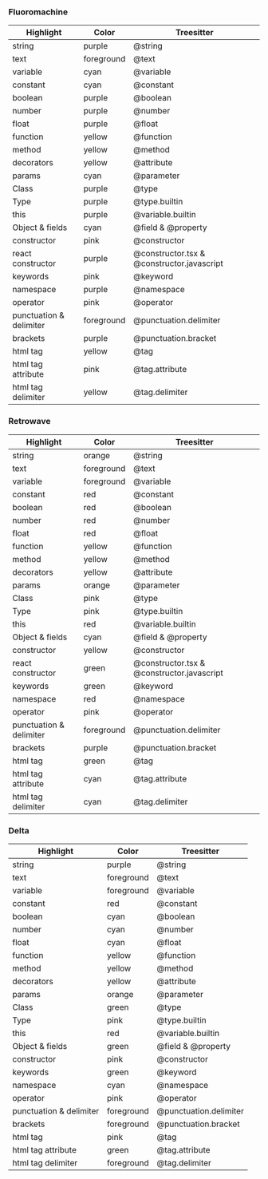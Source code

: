 ### Fluoromachine

| Highlight               | Color      | Treesitter                                 |
| ----------------------- | ---------- | ------------------------------------------ |
| string                  | purple     | @string                                    |
| text                    | foreground | @text                                      |
| variable                | cyan       | @variable                                  |
| constant                | cyan       | @constant                                  |
| boolean                 | purple     | @boolean                                   |
| number                  | purple     | @number                                    |
| float                   | purple     | @float                                     |
| function                | yellow     | @function                                  |
| method                  | yellow     | @method                                    |
| decorators              | yellow     | @attribute                                 |
| params                  | cyan       | @parameter                                 |
| Class                   | purple     | @type                                      |
| Type                    | purple     | @type.builtin                              |
| this                    | purple     | @variable.builtin                          |
| Object & fields         | cyan       | @field & @property                         |
| constructor             | pink       | @constructor                               |
| react constructor       | purple     | @constructor.tsx & @constructor.javascript |
| keywords                | pink       | @keyword                                   |
| namespace               | purple     | @namespace                                 |
| operator                | pink       | @operator                                  |
| punctuation & delimiter | foreground | @punctuation.delimiter                     |
| brackets                | purple     | @punctuation.bracket                       |
| html tag                | yellow     | @tag                                       |
| html tag attribute      | pink       | @tag.attribute                             |
| html tag delimiter      | yellow     | @tag.delimiter                             |

### Retrowave

| Highlight               | Color      | Treesitter                                 |
| ----------------------- | ---------- | ------------------------------------------ |
| string                  | orange     | @string                                    |
| text                    | foreground | @text                                      |
| variable                | foreground | @variable                                  |
| constant                | red        | @constant                                  |
| boolean                 | red        | @boolean                                   |
| number                  | red        | @number                                    |
| float                   | red        | @float                                     |
| function                | yellow     | @function                                  |
| method                  | yellow     | @method                                    |
| decorators              | yellow     | @attribute                                 |
| params                  | orange     | @parameter                                 |
| Class                   | pink       | @type                                      |
| Type                    | pink       | @type.builtin                              |
| this                    | red        | @variable.builtin                          |
| Object & fields         | cyan       | @field & @property                         |
| constructor             | yellow     | @constructor                               |
| react constructor       | green      | @constructor.tsx & @constructor.javascript |
| keywords                | green      | @keyword                                   |
| namespace               | red        | @namespace                                 |
| operator                | pink       | @operator                                  |
| punctuation & delimiter | foreground | @punctuation.delimiter                     |
| brackets                | purple     | @punctuation.bracket                       |
| html tag                | green      | @tag                                       |
| html tag attribute      | cyan       | @tag.attribute                             |
| html tag delimiter      | cyan       | @tag.delimiter                             |

### Delta

| Highlight               | Color      | Treesitter                                 |
| ----------------------- | ---------- | ------------------------------------------ |
| string                  | purple     | @string                                    |
| text                    | foreground | @text                                      |
| variable                | foreground | @variable                                  |
| constant                | red        | @constant                                  |
| boolean                 | cyan       | @boolean                                   |
| number                  | cyan       | @number                                    |
| float                   | cyan       | @float                                     |
| function                | yellow     | @function                                  |
| method                  | yellow     | @method                                    |
| decorators              | yellow     | @attribute                                 |
| params                  | orange     | @parameter                                 |
| Class                   | green      | @type                                      |
| Type                    | pink       | @type.builtin                              |
| this                    | red        | @variable.builtin                          |
| Object & fields         | green      | @field & @property                         |
| constructor             | pink       | @constructor                               |
| keywords                | green      | @keyword                                   |
| namespace               | cyan       | @namespace                                 |
| operator                | pink       | @operator                                  |
| punctuation & delimiter | foreground | @punctuation.delimiter                     |
| brackets                | foreground | @punctuation.bracket                       |
| html tag                | pink       | @tag                                       |
| html tag attribute      | green      | @tag.attribute                             |
| html tag delimiter      | foreground | @tag.delimiter                             |
